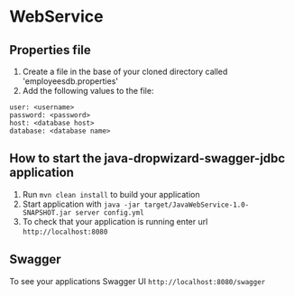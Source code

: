 # WebService

Properties file
---
1. Create a file in the base of your cloned directory called 'employeesdb.properties'
1. Add the following values to the file:
```
user: <username>
password: <password>
host: <database host>
database: <database name>
```

How to start the java-dropwizard-swagger-jdbc application
---

1. Run `mvn clean install` to build your application
1. Start application with `java -jar target/JavaWebService-1.0-SNAPSHOT.jar server config.yml`
1. To check that your application is running enter url `http://localhost:8080`

Swagger
---

To see your applications Swagger UI `http://localhost:8080/swagger`
